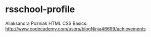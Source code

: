 # rsschool-profile
Aliaksandra Pozniak
HTML CSS Basics: http://www.codecademy.com/users/blogNinja46699/achievements
